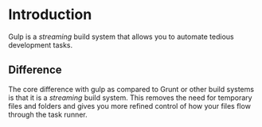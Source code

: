 # Introduction
Gulp is a _streaming_ build system that allows you to automate tedious development tasks.

## Difference
The core difference with gulp as compared to Grunt or other build systems is that it is a _streaming_ build system. This removes the need for temporary files and folders and gives you more refined control of how your files flow through the task runner.


